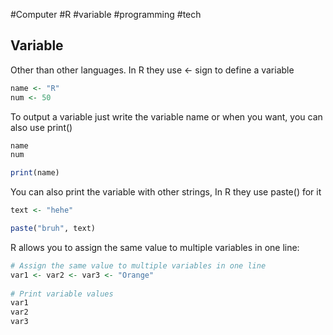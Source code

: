 #Computer #R #variable  #programming #tech 
## Variable
Other than other languages. In R they use <- sign to define a variable
```R
name <- "R"
num <- 50
```
To output a variable just write the variable name or when you want, you can also use print()
```R
name
num

print(name)
```

You can also print the variable with other strings, In R they use paste() for it
```R
text <- "hehe"

paste("bruh", text)
```

R allows you to assign the same value to multiple variables in one line:
```R
# Assign the same value to multiple variables in one line  
var1 <- var2 <- var3 <- "Orange"  
  
# Print variable values  
var1  
var2  
var3
```
